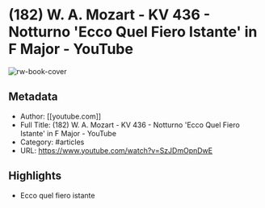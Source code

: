 # (182) W. A. Mozart - KV 436 - Notturno 'Ecco Quel Fiero Istante' in F Major - YouTube

![rw-book-cover](https://readwise-assets.s3.amazonaws.com/static/images/article1.be68295a7e40.png)

## Metadata
- Author: [[youtube.com]]
- Full Title: (182) W. A. Mozart - KV 436 - Notturno 'Ecco Quel Fiero Istante' in F Major - YouTube
- Category: #articles
- URL: https://www.youtube.com/watch?v=SzJDmOpnDwE

## Highlights
- Ecco quel fiero istante
